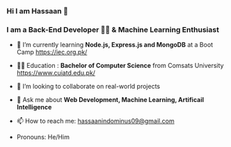 ### Hi I am Hassaan 👋
### I am a Back-End Developer 👨‍💻 & Machine Learning Enthusiast 

<!--
**hassaan09/hassaan09** is a ✨ _special_ ✨ repository because its `README.md` (this file) appears on your GitHub profile.
-->

- 🌱 I’m currently learning **Node.js, Express.js and MongoDB** at a Boot Camp https://iec.org.pk/
  
- 👨‍🎓 Education : **Bachelor of Computer Science** from Comsats University https://www.cuiatd.edu.pk/
  
- 👯 I’m looking to collaborate on real-world projects
 
- 💬 Ask me about  **Web Development, Machine Learning, Artificail Intelligence**
 
- 📫 How to reach me: hassaanindominus09@gmail.com
 
-  Pronouns: He/Him

